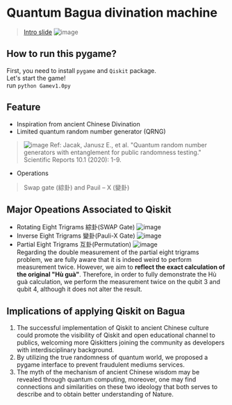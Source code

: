 # Quantum Bagua divination machine
> [Intro slide](https://drive.google.com/file/d/1ycKo9GAHGDbsEMPtwJm76HVLrKz8L5du/view?usp=sharing)
![image](https://github.com/Quantum-FortunTeller/Divination/blob/master/imgForReadMe/sampleImg.PNG)
## How to run this pygame?
First, you need to install <code>pygame</code> and <code>Qiskit</code> package.\
Let's start the game! \
run <code>python Gamev1.0py</code>
## Feature
* Inspiration from ancient Chinese Divination
* Limited quantum random number generator (QRNG)
> ![image](https://github.com/Quantum-FortunTeller/Divination/blob/master/imgForReadMe/QRNG.png)
> Ref: Jacak, Janusz E., et al. "Quantum random number generators with entanglement for public randomness testing." Scientific Reports 10.1 (2020): 1-9.
* Operations
> Swap gate (綜卦) and Pauil – X (變卦)
## Major Opeations Associated to Qiskit
* Rotating Eight Trigrams 綜卦(SWAP Gate)
![image](https://github.com/Quantum-FortunTeller/Divination/blob/master/imgForReadMe/Zong.png)
* Inverse Eight Trigrams 變卦(Pauli-X Gate)
![image](https://github.com/Quantum-FortunTeller/Divination/blob/master/imgForReadMe/Bian.png)
* Partial Eight Trigrams 互卦(Permutation)
![image](https://github.com/Quantum-FortunTeller/Divination/blob/master/imgForReadMe/Hu.png)\
Regarding the double measurement of the partial eight trigrams problem, we are fully aware that it is indeed weird to perform measurement twice. However, we aim to **reflect the exact calculation of the original "Hù guà"**.
Therefore, in order to fully demonstrate the Hù guà calculation, we perform the measurement twice on the qubit 3 and qubit 4, although it does not alter the result.

## Implications of applying Qiskit on Bagua 
1. The successful implementation of Qiskit to ancient Chinese culture could promote the visibility of Qiskit and open educational channel to publics, welcoming more Qiskitters joining the community as developers with interdisciplinary background.
2. By utilizing the true randomness of quantum world, we proposed a pygame interface to prevent fraudulent mediums services.
3. The myth of the mechanism of ancient Chinese wisdom may be revealed through quantum computing, moreover, one may find connections and similarities on these two ideology that both serves to describe and to obtain better understanding of Nature.


